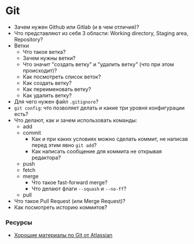 # Git

* Зачем нужен Github или Gitlab (и в чем отличия)?
* Что представляют из себя 3 области: Working directory, Staging area, Repository?
* Ветки
  * Что такое ветка?
  * Зачем нужны ветки?
  * Что значит "создать ветку" и "удалить ветку" (что при этом происходит)?
  * Как посмотреть список веток?
  * Как создать ветку?
  * Как переименовать ветку?
  * Как удалить ветку?
* Для чего нужен файл `.gitignore`?
* `git config`: что позволяет делать и какие три уровня конфигурации есть?
* Что делают, как и зачем использовать команды:
  * add
  * commit
    * Как и при каких условиях можно сделать коммит, не написав перед этим явно `git add`?
    * Как написать сообщение для коммита не открывая редактора?
  * push
  * fetch
  * merge
    * Что такое fast-forward merge?
    * Что делают флаги `--squash` и `--no-ff`?
  * pull
* Что такое Pull Request (или Merge Request)?
* Как посмотреть историю коммитов?


### Ресурсы
* [Хорошие материалы по Git от Atlassian](https://www.atlassian.com/git)

